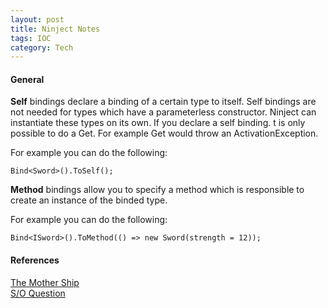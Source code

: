 ```yaml
---
layout: post
title: Ninject Notes
tags: IOC
category: Tech
---
```


#### General ####

**Self** bindings declare a binding of a certain type to itself. Self bindings are not needed for types which have a parameterless constructor. Ninject can instantiate these types on its own. If you declare a self binding.  t is only possible to do a Get<Sword>. For example Get<ISword> would throw an ActivationException.

For example you can do the following:

~~~
Bind<Sword>().ToSelf(); 
~~~

**Method** bindings allow you to specify a method which is responsible to create an instance of the binded type. 

For example you can do the following: 

~~~
Bind<ISword>().ToMethod(() => new Sword(strength = 12)); 
~~~

#### References #### 

[The Mother Ship](http://www.ninject.org/)  
[S/O Question](http://stackoverflow.com/questions/11218830/ninject-basics-with-example-please)  
